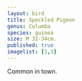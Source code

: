 ```yaml
---
layout: bird
title: Speckled Pigeon
genus: Columba
species: guinea
size: M 32-34cm.
published: true
imagelist: [1,3]
---
```


Common in town.

